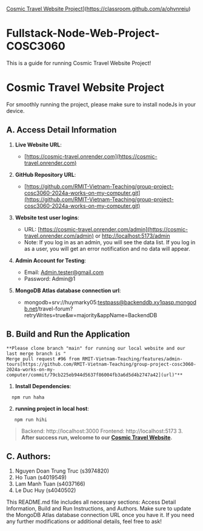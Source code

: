 [Cosmic Travel Website Project](https://classroom.github.com/assets/deadline-readme-button-24ddc0f5d75046c5622901739e7c5dd533143b0c8e959d652212380cedb1ea36.svg)](https://classroom.github.com/a/ohvnreiu)

# Fullstack-Node-Web-Project-COSC3060

This is a guide for running Cosmic Travel Website Project!

# Cosmic Travel Website Project

For smoothly running the project, please make sure to install nodeJs in your device.

## A. Access Detail Information

1. **Live Website URL**:

   - [https://cosmic-travel.onrender.com](https://cosmic-travel.onrender.com)

2. **GitHub Repository URL**:

   - [https://github.com/RMIT-Vietnam-Teaching/group-project-cosc3060-2024a-works-on-my-computer.git](https://github.com/RMIT-Vietnam-Teaching/group-project-cosc3060-2024a-works-on-my-computer.git)

3. **Website test user logins**:

   - URL: [https://cosmic-travel.onrender.com/admin](https://cosmic-travel.onrender.com/admin) or [http://localhost:5173/admin](http://localhost:5173/admin)
   - Note: If you log in as an admin, you will see the data list. If you log in as a user, you will get an error notification and no data will appear.

4. **Admin Account for Testing**:

   - Email: Admin.tester@gmail.com
   - Password: Admin@1

5. **MongoDB Atlas database connection url**:
   - mongodb+srv://huymarky05:testpass@backenddb.xy1qasp.mongodb.net/travel-forum?retryWrites=true&w=majority&appName=BackendDB

## B. Build and Run the Application

```
**Please clone branch "main" for running our local website and our last merge branch is "
Merge pull request #96 from RMIT-Vietnam-Teaching/features/admin-tours[https://github.com/RMIT-Vietnam-Teaching/group-project-cosc3060-2024a-works-on-my-computer/commit/79cb225eb944d5637f86004fb3a6d5d4b2747a42](url)"**

```

1. **Install Dependencies**:

```
  npm run haha
```

2. **running project in local host**:

```
   npm run hihi
```

> Backend: http://localhost:3000
> Frontend: http://localhost:5173 3. **After success run, welcome to our [Cosmic Travel Website](http://localhost:5173).**

## C. Authors:

1. Nguyen Doan Trung Truc (s3974820)
2. Ho Tuan (s4019549)
3. Lam Manh Tuan (s4037166)
4. Le Duc Huy (s4040502)

This README.md file includes all necessary sections: Access Detail Information, Build and Run Instructions, and Authors. Make sure to update the MongoDB Atlas database connection URL once you have it. If you need any further modifications or additional details, feel free to ask!
